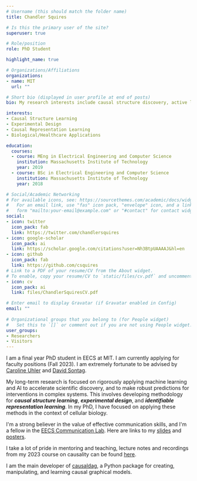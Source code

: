 ```yaml
---
# Username (this should match the folder name)
title: Chandler Squires

# Is this the primary user of the site?
superuser: true

# Role/position
role: PhD Student

highlight_name: true

# Organizations/Affiliations
organizations:
- name: MIT 
  url: ""

# Short bio (displayed in user profile at end of posts)
bio: My research interests include causal structure discovery, active learning, and causal representation learning.

interests:
- Causal Structure Learning 
- Experimental Design
- Causal Representation Learning
- Biological/Healthcare Applications 

education:
  courses:
  - course: MEng in Electrical Engineering and Computer Science 
    institution: Massachusetts Institute of Technology
    year: 2019
  - course: BSc in Electrical Engineering and Computer Science 
    institution: Massachusetts Institute of Technology
    year: 2018

# Social/Academic Networking
# For available icons, see: https://sourcethemes.com/academic/docs/widgets/#icons
#   For an email link, use "fas" icon pack, "envelope" icon, and a link in the
#   form "mailto:your-email@example.com" or "#contact" for contact widget.
social:
- icon: twitter
  icon_pack: fab
  link: https://twitter.com/chandlersquires
- icon: google-scholar
  icon_pack: ai
  link: https://scholar.google.com/citations?user=Nh3BtpUAAAAJ&hl=en 
- icon: github
  icon_pack: fab
  link: https://github.com/csquires 
# Link to a PDF of your resume/CV from the About widget.
# To enable, copy your resume/CV to `static/files/cv.pdf` and uncomment the lines below.  
- icon: cv
  icon_pack: ai
  link: files/ChandlerSquiresCV.pdf

# Enter email to display Gravatar (if Gravatar enabled in Config)
email: ""
  
# Organizational groups that you belong to (for People widget)
#   Set this to `[]` or comment out if you are not using People widget.  
user_groups:
- Researchers
- Visitors
---
```


I am a final year PhD student in EECS at MIT. I am currently applying for faculty positions (Fall 2023). I am extremely fortunate to be advised by [Caroline Uhler](https://www.carolineuhler.com) and [David Sontag](https://people.csail.mit.edu/dsontag/).

My long-term research is focused on rigorously applying machine learning and AI to accelerate scientific discovery, and to make robust predictions for interventions in complex systems. 
This involves developing methodology for <b><i>causal structure learning</i></b>, <b><i>experimental design</i></b>, and <b><i>identifiable representation learning</i></b>.
In my PhD, I have focused on applying these methods in the context of cellular biology.

I'm a strong believer in the value of effective communication skills, and I'm a fellow in the [EECS Communication Lab](https://mitcommlab.mit.edu/eecs/).
Here are links to my [slides](https://github.com/csquires/chandler-squires-talks/blob/main/README.md) and [posters](https://github.com/csquires/chandler-squires-posters). 

I take a lot of pride in mentoring and teaching, lecture notes and recordings from my 2023 course on causality can be found [here](https://www.youtube.com/playlist?list=PLiyH4sDpByicWHWv-xaI4gRbxrpFv2-FA).

I am the main developer of [causaldag](https://github.com/uhlerlab/causaldag), a Python package for creating, manipulating, and learning causal graphical models.

